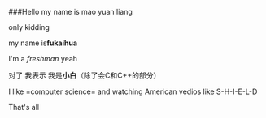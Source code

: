 ###Hello my name is mao yuan liang

only kidding

my name is**fukaihua**

I'm a *freshman* yeah

对了 我表示 我是**小白**（除了会C和C++的部分）

I like =computer science=
and watching American vedios like S-H-I-E-L-D

That's all
